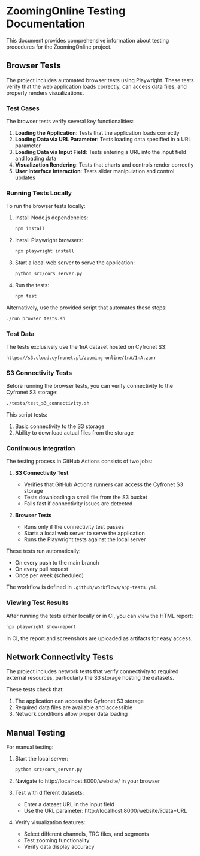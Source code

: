 # ZoomingOnline Testing Documentation

This document provides comprehensive information about testing procedures for the ZoomingOnline project.

## Browser Tests

The project includes automated browser tests using Playwright. These tests verify that the web application loads correctly, can access data files, and properly renders visualizations.

### Test Cases

The browser tests verify several key functionalities:

1. **Loading the Application**: Tests that the application loads correctly
2. **Loading Data via URL Parameter**: Tests loading data specified in a URL parameter
3. **Loading Data via Input Field**: Tests entering a URL into the input field and loading data
4. **Visualization Rendering**: Tests that charts and controls render correctly
5. **User Interface Interaction**: Tests slider manipulation and control updates

### Running Tests Locally

To run the browser tests locally:

1. Install Node.js dependencies:
   ```bash
   npm install
   ```

2. Install Playwright browsers:
   ```bash
   npx playwright install
   ```

3. Start a local web server to serve the application:
   ```bash
   python src/cors_server.py
   ```

4. Run the tests:
   ```bash
   npm test
   ```

Alternatively, use the provided script that automates these steps:
```bash
./run_browser_tests.sh
```

### Test Data

The tests exclusively use the 1nA dataset hosted on Cyfronet S3:
```
https://s3.cloud.cyfronet.pl/zooming-online/1nA/1nA.zarr
```

### S3 Connectivity Tests

Before running the browser tests, you can verify connectivity to the Cyfronet S3 storage:

```bash
./tests/test_s3_connectivity.sh
```

This script tests:
1. Basic connectivity to the S3 storage
2. Ability to download actual files from the storage

### Continuous Integration

The testing process in GitHub Actions consists of two jobs:

1. **S3 Connectivity Test**
   - Verifies that GitHub Actions runners can access the Cyfronet S3 storage
   - Tests downloading a small file from the S3 bucket
   - Fails fast if connectivity issues are detected

2. **Browser Tests**
   - Runs only if the connectivity test passes
   - Starts a local web server to serve the application
   - Runs the Playwright tests against the local server

These tests run automatically:
- On every push to the main branch
- On every pull request
- Once per week (scheduled)

The workflow is defined in `.github/workflows/app-tests.yml`.

### Viewing Test Results

After running the tests either locally or in CI, you can view the HTML report:

```bash
npx playwright show-report
```

In CI, the report and screenshots are uploaded as artifacts for easy access.

## Network Connectivity Tests

The project includes network tests that verify connectivity to required external resources, particularly the S3 storage hosting the datasets.

These tests check that:
1. The application can access the Cyfronet S3 storage
2. Required data files are available and accessible
3. Network conditions allow proper data loading

## Manual Testing

For manual testing:

1. Start the local server:
   ```bash
   python src/cors_server.py
   ```

2. Navigate to http://localhost:8000/website/ in your browser

3. Test with different datasets:
   - Enter a dataset URL in the input field
   - Use the URL parameter: http://localhost:8000/website/?data=URL
   
4. Verify visualization features:
   - Select different channels, TRC files, and segments
   - Test zooming functionality
   - Verify data display accuracy

